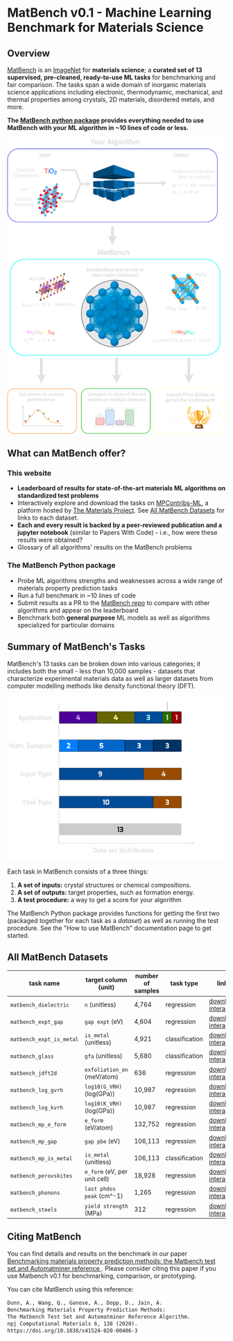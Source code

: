 # MatBench v0.1 - Machine Learning Benchmark for Materials Science

## Overview

[MatBench](https://doi.org/10.1038/s41524-020-00406-3) is an [ImageNet](http://www.image-net.org) for **materials science**; a
**curated set of 13 supervised, pre-cleaned, ready-to-use ML tasks** for benchmarking and fair comparison. The tasks span a wide domain of
inorganic materials science applications including electronic, thermodynamic, mechanical, and thermal properties among crystals, 2D materials,
disordered metals, and more.  

**The [MatBench python package](https://github.com/hackingmaterials/matbench) provides everything needed to use MatBench with your ML algorithm in ~10 lines of code or less.**

![infographic](static/infographic_matbench.png)



## What can MatBench offer?

### This website


- **Leaderboard of results for state-of-the-art materials ML algorithms on standardized test problems**
- Interactively explore and download the tasks on [MPContribs-ML](https://ml.materialsproject.org/browse), a platform hosted by [The Materials Project](https://materialsproject.org). See [All MatBench Datasets](#all-matbench-datasets) for links to each dataset.
- **Each and every result is backed by a peer-reviewed publication and a jupyter notebook** (similar to Papers With Code) - i.e., how were these results were obtained?
- Glossary of all algorithms' results on the MatBench problems


### The MatBench Python package

- Probe ML algorithms strengths and weaknesses across a wide range of materials property prediction tasks
- Run a full benchmark in ~10 lines of code
- Submit results as a PR to the [MatBench repo](https://github.com/hackingmaterials/matbench) to compare with other algorithms and appear on the leaderboard
- Benchmark both **general purpose** ML models as well as algorithms specialized for particular domains


## Summary of MatBench's Tasks

MatBench's 13 tasks can be broken down into various categories; it includes both the small - less than 10,000 samples - datasets that characterize
experimental materials data as well as larger datasets from computer modelling methods like density functional theory (DFT).


![breakdown](static/datasets_breakdown_inverted.png)


Each task in MatBench consists of a three things:

1. **A set of inputs:** crystal structures or chemical compositions.
2. **A set of outputs:** target properties, such as formation energy.
3. **A test procedure:** a way to get a score for your algorithm


The MatBench Python package provides functions for getting the first two (packaged together for each task as a _dataset_) as well as running 
the test procedure. See the "How to use MatBench" documentation page to get started.


## All MatBench Datasets

| task name                | target column (unit)         | number of samples | task type      | links                                                                                                                                                                |
| ------------------------ | ---------------------------- | ----------------- | -------------- | -------------------------------------------------------------------------------------------------------------------------------------------------------------------- |
| `matbench_dielectric`    | `n` (unitless)               | 4,764              | regression     | [download](https://ml.materialsproject.org/projects/matbench_dielectric.json.gz), [interactive](https://ml.materialsproject.org/projects/matbench_dielectric/)       |
| `matbench_expt_gap`      | `gap expt` (eV)              | 4,604              | regression     | [download](https://ml.materialsproject.org/projects/matbench_expt_gap.json.gz), [interactive](https://ml.materialsproject.org/projects/matbench_expt_gap/)           |
| `matbench_expt_is_metal` | `is_metal` (unitless)        | 4,921              | classification | [download](https://ml.materialsproject.org/projects/matbench_expt_is_metal.json.gz), [interactive](https://ml.materialsproject.org/projects/matbench_expt_is_metal/) |
| `matbench_glass`         | `gfa` (unitless)             | 5,680              | classification | [download](https://ml.materialsproject.org/projects/matbench_glass.json.gz), [interactive](https://ml.materialsproject.org/projects/matbench_glass/)                 |
| `matbench_jdft2d`        | `exfoliation_en` (meV/atom)  | 636                | regression     | [download](https://ml.materialsproject.org/projects/matbench_jdft2d.json.gz), [interactive](https://ml.materialsproject.org/projects/matbench_jdft2d/)               |
| `matbench_log_gvrh`      | `log10(G_VRH)` (log(GPa))    | 10,987             | regression     | [download](https://ml.materialsproject.org/projects/matbench_log_gvrh.json.gz), [interactive](https://ml.materialsproject.org/projects/matbench_log_gvrh/)           |
| `matbench_log_kvrh`      | `log10(K_VRH)` (log(GPa))    | 10,987             | regression     | [download](https://ml.materialsproject.org/projects/matbench_log_kvrh.json.gz), [interactive](https://ml.materialsproject.org/projects/matbench_log_kvrh/)           |
| `matbench_mp_e_form`     | `e_form` (eV/atom)           | 132,752            | regression     | [download](https://ml.materialsproject.org/projects/matbench_mp_e_form.json.gz), [interactive](https://ml.materialsproject.org/projects/matbench_mp_e_form/)         |
| `matbench_mp_gap`        | `gap pbe` (eV)               | 106,113            | regression     | [download](https://ml.materialsproject.org/projects/matbench_mp_gap.json.gz), [interactive](https://ml.materialsproject.org/projects/matbench_mp_gap/)               |
| `matbench_mp_is_metal`   | `is_metal` (unitless)        | 106,113            | classification | [download](https://ml.materialsproject.org/projects/matbench_mp_is_metal.json.gz), [interactive](https://ml.materialsproject.org/projects/matbench_mp_is_metal/)     |
| `matbench_perovskites`   | `e_form` (eV, per unit cell) | 18,928             | regression     | [download](https://ml.materialsproject.org/projects/matbench_perovskites.json.gz), [interactive](https://ml.materialsproject.org/projects/matbench_perovskites/)     |
| `matbench_phonons`       | `last phdos peak` (cm^-1)    | 1,265              | regression     | [download](https://ml.materialsproject.org/projects/matbench_phonons.json.gz), [interactive](https://ml.materialsproject.org/projects/matbench_phonons/)             |
| `matbench_steels`        | `yield strength` (MPa)       | 312                | regression     | [download](https://ml.materialsproject.org/projects/matbench_steels.json.gz), [interactive](https://ml.materialsproject.org/projects/matbench_steels/)               |





## Citing MatBench

You can find details and results on the benchmark in our paper [Benchmarking materials property prediction methods: the Matbench test set and Automatminer reference ](https://doi.org/10.1038/s41524-020-00406-3). 
Please consider citing this paper if you use Matbench v0.1 for benchmarking, comparison, or prototyping.


You can cite MatBench using this reference:

```
Dunn, A., Wang, Q., Ganose, A., Dopp, D., Jain, A. 
Benchmarking Materials Property Prediction Methods: 
The Matbench Test Set and Automatminer Reference Algorithm. 
npj Computational Materials 6, 138 (2020). 
https://doi.org/10.1038/s41524-020-00406-3
```



















